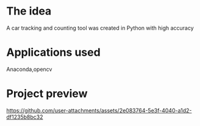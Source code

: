 
 # The idea
 A car tracking and counting tool was created in Python with high accuracy

 # Applications used
 Anaconda,opencv

# Project preview
 https://github.com/user-attachments/assets/2e083764-5e3f-4040-a1d2-df1235b8bc32

 
 
 
